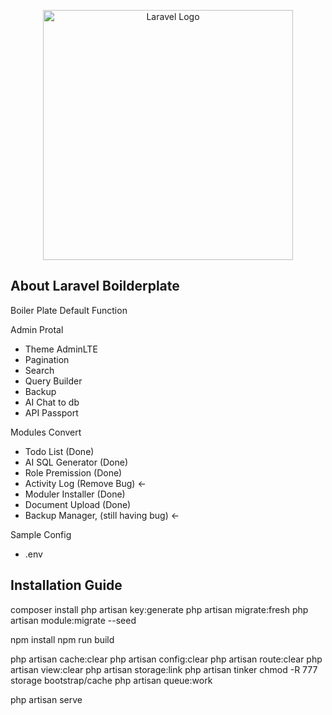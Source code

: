 <p align="center"><a href="https://laravel.com" target="_blank"><img src="https://raw.githubusercontent.com/laravel/art/master/logo-lockup/5%20SVG/2%20CMYK/1%20Full%20Color/laravel-logolockup-cmyk-red.svg" width="400" alt="Laravel Logo"></a></p>



## About Laravel Boilderplate 
Boiler Plate Default Function

Admin Protal
- Theme AdminLTE
-  Pagination
-  Search
-  Query Builder
-  Backup
-  AI Chat to db
-  API Passport

Modules Convert
- Todo List (Done)
-  AI SQL Generator (Done)
-  Role Premission  (Done)
-  Activity Log  (Remove Bug) <-
- Moduler Installer  (Done)
- Document Upload  (Done)
- Backup Manager, (still having bug) <-

Sample Config
- .env


## Installation Guide

composer install
php artisan key:generate
php artisan migrate:fresh
php artisan module:migrate --seed

npm install
npm run build

php artisan cache:clear
php artisan config:clear
php artisan route:clear
php artisan view:clear
php artisan storage:link
php artisan tinker
chmod -R 777 storage bootstrap/cache
php artisan queue:work

php artisan serve
